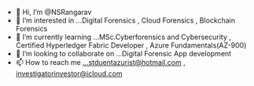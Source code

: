 - 👋 Hi, I’m @NSRangarav
- 👀 I’m interested in ...Digital Forensics , Cloud Forensics , Blockchain Forensics 
- 🌱 I’m currently learning ...MSc.Cyberforensics and Cybersecurity , Certified Hyperledger Fabric Developer , Azure Fundamentals(AZ-900)
- 💞️ I’m looking to collaborate on ...Digital Forensic App development
- 📫 How to reach me ...stduentazurist@hotmail.com , investigatorinvestor@icloud.com 
<!---
NSRangarav/NSRangarav is a ✨ special ✨ repository because its `README.md` (this file) appears on your GitHub profile.
You can click the Preview link to take a look at your changes.
--->
